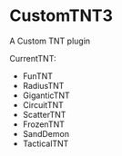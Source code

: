 # CustomTNT3

A Custom TNT plugin

CurrentTNT:
 - FunTNT
 - RadiusTNT
 - GiganticTNT
 - CircuitTNT
 - ScatterTNT
 - FrozenTNT
 - SandDemon
 - TacticalTNT
